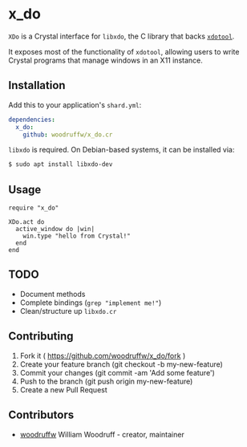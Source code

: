 x_do
====

`XDo` is a Crystal interface for `libxdo`,
the C library that backs [`xdotool`](https://github.com/jordansissel/xdotool).

It exposes most of the functionality of `xdotool`, allowing
users to write Crystal programs that manage windows in an X11 instance.

## Installation

Add this to your application's `shard.yml`:

```yaml
dependencies:
  x_do:
    github: woodruffw/x_do.cr
```

`libxdo` is required. On Debian-based systems, it can be installed via:

```bash
$ sudo apt install libxdo-dev
```

## Usage

```crystal
require "x_do"

XDo.act do
  active_window do |win|
    win.type "hello from Crystal!"
  end
end
```

## TODO

* Document methods
* Complete bindings (`grep "implement me!"`)
* Clean/structure up `libxdo.cr`

## Contributing

1. Fork it ( https://github.com/woodruffw/x_do/fork )
2. Create your feature branch (git checkout -b my-new-feature)
3. Commit your changes (git commit -am 'Add some feature')
4. Push to the branch (git push origin my-new-feature)
5. Create a new Pull Request

## Contributors

- [woodruffw](https://github.com/woodruffw) William Woodruff - creator, maintainer
